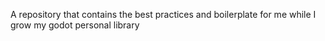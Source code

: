 A repository that contains the best practices and boilerplate for me while I grow my godot personal library
